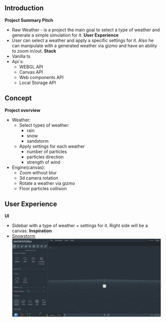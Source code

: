 ## Introduction

**Project Summary Pitch**

- Raw Weather - is a project the main goal to select a type of weather and generate a simple simulation for it.
  **User Experience**
- User can select a weather and apply a specific settings for it. Also he can manipulate with a generated weather via gizmo and have an ability to zoom in/out.
  **Stack**
- Vanilla ts
- Api`s:
  - WEBGL API
  - Canvas API
  - Web components API
  - Local Storage API

## Concept

**Project overview**

- Weather:
  - Select types of weather:
    - rain
    - snow
    - sandstorm
  - Apply settings for each weather
    - number of particles
    - particles direction
    - strength of wind
- Engine(canvas):
  - Zoom without blur
  - 3d camera rotation
  - Rotate a weather via gizmo
  - Floor particles collision

## User Experience

**UI**

- Sidebar with a type of weather + settings for it. Right side will be a canvas.
  **Inspiration**
- [Snowstorm](https://snowstorm.app/)
  ![](./imgs/Pasted%20image%2020240513132746.webp)

